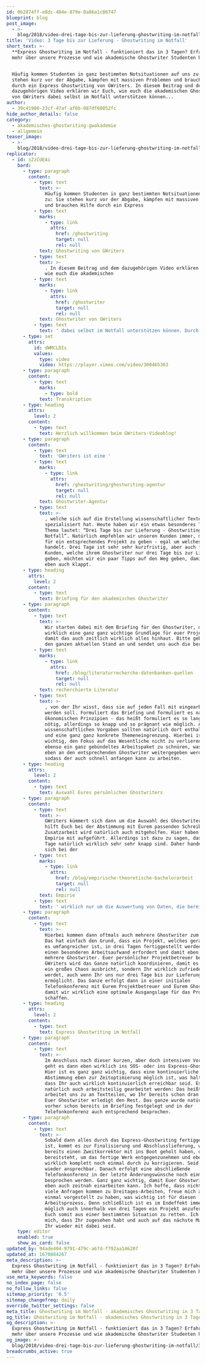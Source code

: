 ```yaml
---
id: 0b2874ff-e8dc-484e-879e-0a86a1c86747
blueprint: blog
post_image:
  - >-
    blog/2018/video-drei-tage-bis-zur-lieferung-ghostwriting-im-notfall/3-tage-bis-zur-Abgabe-Ghostwriting.png
title: 'Video: 3 Tage bis zur Lieferung - Ghostwriting im Notfall'
short_text: >-
  **Express Ghostwriting im Notfall - funktioniert das in 3 Tagen? Erfahren Sie
  mehr über unsere Prozesse und wie akademische Ghostwriter Studenten helfen!**


  Häufig kommen Studenten in ganz bestimmten Notsituationen auf uns zu: Sie
  stehen kurz vor der Abgabe, kämpfen mit massiven Problemen und brauchen Hilfe
  durch ein Express Ghostwriting von GWriters. In diesem Beitrag und dem
  dazugehörigen Video erklären wir Euch, wie euch die akademischen Ghostwriter
  von GWriters dabei selbst im Notfall unterstützen können...
author:
  - 39c41980-23cf-47af-af6b-087df68052fc
hide_author_details: false
category:
  - akademisches-ghostwriting-gwakademie
  - allgemein
teaser_image:
  - >-
    blog/2018/video-drei-tage-bis-zur-lieferung-ghostwriting-im-notfall/3-tage-bis-zur-Abgabe-Ghostwriting.png
replicator:
  - id: sZzCUEAi
    bard:
      - type: paragraph
        content:
          - type: text
            text: >-
              Häufig kommen Studenten in ganz bestimmten Notsituationen auf uns
              zu: Sie stehen kurz vor der Abgabe, kämpfen mit massiven Problemen
              und brauchen Hilfe durch ein Express 
          - type: text
            marks:
              - type: link
                attrs:
                  href: /ghostwriting
                  target: null
                  rel: null
            text: Ghostwriting von GWriters
          - type: text
            text: >-
              . In diesem Beitrag und dem dazugehörigen Video erklären wir Euch,
              wie euch die akademischen 
          - type: text
            marks:
              - type: link
                attrs:
                  href: /ghostwriter
                  target: null
                  rel: null
            text: Ghostwriter von GWriters
          - type: text
            text: ' dabei selbst im Notfall unterstützen können. Durch unsere langjährige Erfahrung, unsere ausgefeilten Prozesse und die hohen akademischen Qualifikationen unserer Ghostwriter erreichen wir für Euch immer die bestmögliche Qualität, auch wenn uns nur noch 3 Tage bis zur Lieferung bleiben.'
      - type: set
        attrs:
          id: dWMCLDIs
          values:
            type: video
            video: https://player.vimeo.com/video/300465363
      - type: paragraph
        content:
          - type: text
            marks:
              - type: bold
            text: Transkription
      - type: heading
        attrs:
          level: 2
        content:
          - type: text
            text: Herzlich willkommen beim GWriters-Videoblog!
      - type: paragraph
        content:
          - type: text
            text: 'GWriters ist eine '
          - type: text
            marks:
              - type: link
                attrs:
                  href: /ghostwriting/ghostwriting-agentur
                  target: null
                  rel: null
            text: Ghostwriter-Agentur
          - type: text
            text: >-
              , welche sich auf die Erstellung wissenschaftlicher Texte
              spezialisiert hat. Heute haben wir ein etwas besonderes Thema. Das
              Thema lautet: “Drei Tage bis zur Lieferung - Ghostwriting im
              Notfall”. Natürlich empfehlen wir unseren Kunden immer, mehr Zeit
              für ein entsprechendes Projekt zu geben - egal um welches es sich
              handelt. Drei Tage ist sehr sehr kurzfristig, aber auch für die
              Kunden, welche ihrem Ghostwriter nur drei Tage bis zur Lieferung
              geben, möchten wir ein paar Tipps auf den Weg geben, damit das
              eben auch klappt.
      - type: heading
        attrs:
          level: 2
        content:
          - type: text
            text: Briefing für den akademischen Ghostwriter
      - type: paragraph
        content:
          - type: text
            text: >-
              Wir starten dabei mit dem Briefing für den Ghostwriter, da dies
              wirklich eine ganz ganz wichtige Grundlage für euer Projekt ist,
              damit das auch zeitlich wirklich alles hinhaut. Bitte gebt dort
              den ganzen aktuellen Stand an und sendet uns auch die bereits 
          - type: text
            marks:
              - type: link
                attrs:
                  href: /blog/literaturrecherche-datenbanken-quellen
                  target: null
                  rel: null
            text: recherchierte Literatur
          - type: text
            text: >-
              , von der Ihr wisst, dass sie auf jeden Fall mit eingearbeitet
              werden soll. Formuliert das Briefing und formuliert es nach
              ökonomischen Prinzipien - das heißt formuliert es so lang wie
              nötig, allerdings so knapp und so prägnant wie möglich. Alle
              wissenschaftlichen Vorgaben sollten natürlich dort enthalten sein
              und eine ganz ganz konkrete Themeneingrenzung. Hierbei ist es
              wichtig, den Fokus auf das Wesentliche nicht zu verlieren und
              ebenso ein ganz gebündeltes Arbeitspaket zu schnüren, was dann
              eben an den entsprechenden Ghostwriter weitergegeben werden kann,
              sodass der auch schnell anfangen kann zu arbeiten.
      - type: heading
        attrs:
          level: 2
        content:
          - type: text
            text: Auswahl Eures persönlichen Ghostwriters
      - type: paragraph
        content:
          - type: text
            text: >-
              GWriters kümmert sich dann um die Auswahl des Ghostwriters und
              hilft Euch bei der Abstimmung mit Eurem passenden Schreiber. Bei
              Zusatzarbeit wird natürlich auch mitgeholfen. Hier haben wir die
              Empirie mit aufgeführt. Allerdings ist dazu zu sagen, dass drei
              Tage natürlich wirklich sehr sehr knapp sind. Daher handelt es
              sich bei der 
          - type: text
            marks:
              - type: link
                attrs:
                  href: /blog/empirische-theoretische-bachelorarbeit
                  target: null
                  rel: null
            text: Empirie
          - type: text
            text: ' wirklich nur um die Auswertung von Daten, die bereits gesammelt wurden. Innerhalb von drei Tagen können keine neuen Probanden gefunden werden und keine neuen Daten erhoben werden. Deswegen sollte das natürlich schon vorhanden sein. Bei der Recherche kann der Ghostwriter natürlich auch helfen, selbst wenn die Literatur zum Teil noch nicht vorhanden sein sollte.'
      - type: paragraph
        content:
          - type: text
            text: >-
              Hierbei kommen dann oftmals auch mehrere Ghostwriter zum Einsatz.
              Das hat einfach den Grund, dass ein Projekt, welches gerade, wenn
              es umfangreicher ist, in drei Tagen fertiggestellt werden soll,
              einen besonderen Arbeitsaufwand erfordert und damit eben auch
              mehrere Ghostwriter. Euer persönlicher Projektbetreuer bei
              GWriters wird das Ganze natürlich koordinieren, damit es nicht in
              ein großes Chaos ausbricht, sondern Ihr wirklich zufriedengestellt
              werdet, auch wenn Ihr uns nur drei Tage bis zur Lieferung an Euch
              ermöglicht. Das Ganze erfolgt dann in einer initialen
              Telefonkonferenz mit Eurem Projektbetreuer und Eurem Ghostwriter,
              damit wir wirklich eine optimale Ausgangslage für das Projekt
              schaffen.
      - type: heading
        attrs:
          level: 2
        content:
          - type: text
            text: Express Ghostwriting im Notfall
      - type: paragraph
        content:
          - type: text
            text: >-
              Im Anschluss nach dieser kurzen, aber doch intensiven Vorarbeit
              geht es dann eben wirklich ins SOS- oder ins Express-Ghostwriting.
              Hier ist es ganz ganz wichtig, dass eine kontinuierliche
              Abstimmung eben zur Zeitoptimierung möglich ist, was halt bedingt,
              dass Ihr auch wirklich kontinuierlich erreichbar seid. Es kann
              natürlich auch arbeitsteilig gearbeitet werden: Das heißt, Ihr
              arbeitet uns zu an Textteilen, wo Ihr bereits schon dran sitzt und
              Euer Ghostwriter erledigt den Rest. Das ganze wurde natürlich
              vorher schon bereits im Briefing festgelegt und in der
              Telefonkonferenz auch entsprechend besprochen.
      - type: paragraph
        content:
          - type: text
            text: >-
              Sobald dann alles durch das Express-Ghostwriting fertiggestellt
              ist, kommt es zur Finalisierung und Abschlusslieferung, wo wir
              bereits einen Zweitkorrektor mit ins Boot geholt haben, der
              bereitsteht, um das fertige Werk entgegenzunehmen und eben
              wirklich komplett noch einmal durch zu korrigieren. Seid auch da
              wieder ansprechbar. Danach erfolgt eine abschließende
              Telefonkonferenz in der letzte Änderungswünsche noch einmal
              besprochen werden. Ganz ganz wichtig, damit Euer Ghostwriter die
              eben auch zeitnah einarbeiten kann. Ich hoffe, dass nicht allzu
              viele Anfragen kommen zu Dreitages-Arbeiten, freue mich aber, Euch
              einmal vorgestellt zu haben, was wichtig ist für diesen
              Arbeitsprozess. Denn schließlich ist es im Endeffekt immer noch
              möglich auch innerhalb von drei Tagen ein Projekt anzufertigen und
              Euch somit aus einer bestimmten Situation zu retten. Ich freue
              mich, dass Ihr zugesehen habt und auch auf das nächste Mal, wenn
              Ihr wieder mit dabei seid.
    type: editor
    enabled: true
    show_as_card: false
updated_by: 94ade404-9791-479c-a67d-f792aa146207
updated_at: 1670884267
meta_description: >-
  Express Ghostwriting im Notfall - funktioniert das in 3 Tagen? Erfahren Sie
  mehr über unsere Prozesse und wie akademische Ghostwriter Studenten helfen!
use_meta_keywords: false
no_index_page: false
no_follow_links: false
sitemap_priority: '0.5'
sitemap_changefreq: daily
override_twitter_settings: false
meta_title: Ghostwriting im Notfall - akademisches Ghostwriting in 3 Tagen
og_title: Ghostwriting im Notfall - akademisches Ghostwriting in 3 Tagen
og_description: >-
  Express Ghostwriting im Notfall - funktioniert das in 3 Tagen? Erfahren Sie
  mehr über unsere Prozesse und wie akademische Ghostwriter Studenten helfen!
og_image: >-
  blog/2018/video-drei-tage-bis-zur-lieferung-ghostwriting-im-notfall/3-tage-bis-zur-Abgabe-Ghostwriting.png
breadcrumbs_active: true
---
```

